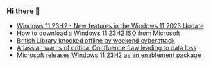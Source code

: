 ### Hi there 👋

<!--START_SECTION:feed-->
* [Windows 11 23H2 - New features in the Windows 11 2023 Update](https://www.bleepingcomputer.com/news/microsoft/windows-11-23h2-new-features-in-the-windows-11-2023-update/)
* [How to download a Windows 11 23H2 ISO from Microsoft](https://www.bleepingcomputer.com/news/microsoft/how-to-download-a-windows-11-23h2-iso-from-microsoft/)
* [British Library knocked offline by weekend cyberattack](https://www.bleepingcomputer.com/news/security/british-library-knocked-offline-by-weekend-cyberattack/)
* [Atlassian warns of critical Confluence flaw leading to data loss](https://www.bleepingcomputer.com/news/security/atlassian-warns-of-critical-confluence-flaw-leading-to-data-loss/)
* [Microsoft releases Windows 11 23H2 as an enablement package](https://www.bleepingcomputer.com/news/microsoft/microsoft-releases-windows-11-23h2-as-an-enablement-package/)
<!--END_SECTION:feed-->

<!--
**frankenk/frankenk** is a ✨ _special_ ✨ repository because its `README.md` (this file) appears on your GitHub profile.

Here are some ideas to get you started:

- 🔭 I’m currently working on ...
- 🌱 I’m currently learning ...
- 👯 I’m looking to collaborate on ...
- 🤔 I’m looking for help with ...
- 💬 Ask me about ...
- 📫 How to reach me: ...
- 😄 Pronouns: ...
- ⚡ Fun fact: ...
-->



